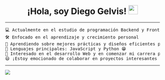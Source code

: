 <h1 align="center">
    ¡Hola, soy Diego Gelvis!
    <a href="https://github.com/Bouaskaoun" target="_self">
        <img src="https://media.giphy.com/media/hvRJCLFzcasrR4ia7z/giphy.gif" width="30">
    </a>
</h1>

<hr>

<pre>
💻 Actualmente en el estudio de programación Backend y Frontend  
🛠️ Enfocado en el aprendizaje y crecimiento personal 
🌱 Aprendiendo sobre mejores prácticas y diseños eficientes para sistemas escalables  
🌟 Lenguajes principales: JavaScript y Python 😁  
🚩 Interesado en el desarrollo Web y en comenzar mi carrera profesional en la tecnología  
😃 ¡Estoy emocionado de colaborar en proyectos interesantes y de seguir aprendiendo!
</pre>

<hr>
<p align="left">
<a href="https://www.linkedin.com/in/gelvis-diego/" target="blank"><img src="https://img.shields.io/badge/linkedin-%230077B5.svg?style=for-the-badge&logo=linkedin&logoColor=white alt="diego" " /></a>
</p>
